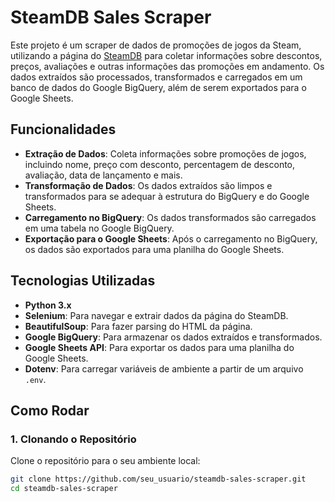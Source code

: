 # SteamDB Sales Scraper

Este projeto é um scraper de dados de promoções de jogos da Steam, utilizando a página do [SteamDB](https://steamdb.info/sales/) para coletar informações sobre descontos, preços, avaliações e outras informações das promoções em andamento. Os dados extraídos são processados, transformados e carregados em um banco de dados do Google BigQuery, além de serem exportados para o Google Sheets.

## Funcionalidades

- **Extração de Dados**: Coleta informações sobre promoções de jogos, incluindo nome, preço com desconto, percentagem de desconto, avaliação, data de lançamento e mais.
- **Transformação de Dados**: Os dados extraídos são limpos e transformados para se adequar à estrutura do BigQuery e do Google Sheets.
- **Carregamento no BigQuery**: Os dados transformados são carregados em uma tabela no Google BigQuery.
- **Exportação para o Google Sheets**: Após o carregamento no BigQuery, os dados são exportados para uma planilha do Google Sheets.

## Tecnologias Utilizadas

- **Python 3.x**
- **Selenium**: Para navegar e extrair dados da página do SteamDB.
- **BeautifulSoup**: Para fazer parsing do HTML da página.
- **Google BigQuery**: Para armazenar os dados extraídos e transformados.
- **Google Sheets API**: Para exportar os dados para uma planilha do Google Sheets.
- **Dotenv**: Para carregar variáveis de ambiente a partir de um arquivo `.env`.

## Como Rodar

### 1. Clonando o Repositório

Clone o repositório para o seu ambiente local:

```bash
git clone https://github.com/seu_usuario/steamdb-sales-scraper.git
cd steamdb-sales-scraper
